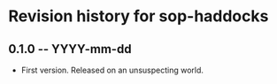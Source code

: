 # Revision history for sop-haddocks

## 0.1.0 -- YYYY-mm-dd

* First version. Released on an unsuspecting world.
